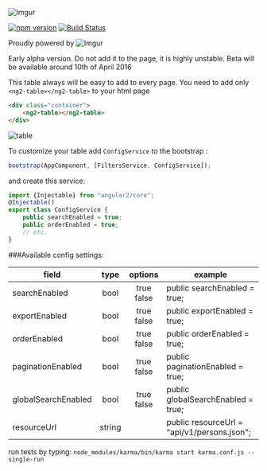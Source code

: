![Imgur](http://i.imgur.com/gwjpUqe.png "logo")


[![npm version](https://badge.fury.io/js/ng2-easy-table.svg)](https://badge.fury.io/js/ng2-easy-table)
[![Build Status](https://travis-ci.org/ssuperczynski/ng2-easy-table.svg?branch=master)](https://travis-ci.org/ssuperczynski/ng2-easy-table)

Proudly powered by ![Imgur](http://i.imgur.com/5IykhHp.png "EspeoLogo")

Early alpha version. Do not add it to the page, it is highly unstable.
Beta will be available around 10th of April 2016


This table always will be easy to add to every page.
You need to add only `<ng2-table></ng2-table>` to your html page

```html
<div class="container">
    <ng2-table></ng2-table>
</div>
```

![table](http://i.imgur.com/diYGEMy.png "table")

To customize your table add `ConfigService` to the bootstrap :

```js
bootstrap(AppComponent, [FiltersService, ConfigService]);
```
and create this service:

```typescript
import {Injectable} from "angular2/core";
@Injectable()
export class ConfigService {
    public searchEnabled = true;
    public orderEnabled = true;
    // etc.
}
```

###Available config settings:

| field               |      type      |  options   | example                                     |
|---------------------|:--------------:|:----------:|---------------------------------------------|
| searchEnabled       | bool           | true false | public searchEnabled = true;                |
| exportEnabled       | bool           | true false | public exportEnabled = true;                |
| orderEnabled        | bool           | true false | public orderEnabled = true;                 |
| paginationEnabled   | bool           | true false | public paginationEnabled = true;            |
| globalSearchEnabled | bool           | true false | public globalSearchEnabled = true;          |
| resourceUrl         | string         |            | public resourceUrl = "api/v1/persons.json"; |


run tests by typing:
`node_modules/karma/bin/karma start karma.conf.js --single-run`